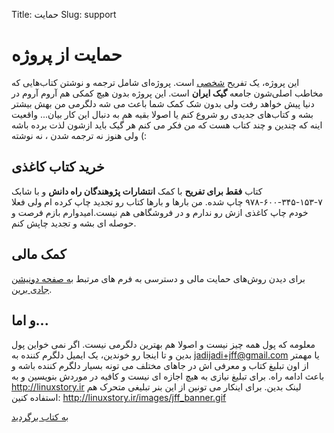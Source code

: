 Title: حمایت
Slug: support


# حمایت از پروژه

این پروژه، یک تفریح [شخصی](http://jadi.net) است. پروژه‌ای شامل ترجمه و نوشتن کتاب‌هایی که مخاطب اصلی‌شون جامعه **گیک ایران**‌ است. این پروژه بدون هیچ کمکی هم آروم آروم در دنیا پیش خواهد رفت ولی بدون شک کمک شما باعث می شه دلگرمی من بهش بیشتر بشه و کتاب‌های جدیدی رو شروع کنم یا اصولا بقیه هم به دنبال این کار بیان... واقعیت اینه که چندین و چند کتاب هست که من فکر می کنم هر گیک باید ازشون لذت برده باشه ولی هنوز نه ترجمه شدن ، نه نوشته (: 


## خرید کتاب کاغذی
کتاب **فقط برای تفریح** با کمک **انتشارات پژوهندگان راه دانش** و با شابک ۷-۱۵۳-۳۴۵-۶۰۰-۹۷۸ چاپ شده. 
من بارها و بارها کتاب رو تجدید چاپ کرده ام ولی فعلا خودم چاپ کاغذی ازش رو ندارم و در فروشگاهی هم نیست.امیدوارم بازم
فرصت و حوصله ای بشه و تجدید چاپش کنم.


<!--
1. [به صفحه پرداخت آنلاین زرین پال کتاب لینوس توروالدز برین و بعد از پرداخت، شماره تراکنش رو کپی کنین](https://zarinp.al/147212). این صفحه از شما اسم و فامیل اجباری می خواد. می تونین بزنین یا بیخودی بزنین. فقط دقت کنین که حتما شماره تراکنش رو نگه دارین.
2. بعد با داشتن شماره تراکنش و ترجیحا تاریخ و ساعت [به فرم ثبت نام برین و اونو تکمیل کنین](https://goo.gl/forms/Ng6iTE1Y4Hakw2pG3)
3. از سه هفته بعدش، منتظر پست بمونین (: من هر سه چهار هفته یکبار می رم و همه سفارش ها رو پست می کنم در نتیجه ممکنه مال شما در طول یک هفته برسه یا در طول چهار هفته. این پروسه کند است چون شخصا کتاب ها رو توزیع می کنم (: به نظرم باحالتر است و دردسرها و تاخیرهاش به ارتباط مسقتیم با خواننده ها می ارزه.
<br />
-->
## کمک مالی
برای دیدن روش‌های حمایت مالی و دسترسی به فرم های مرتبط [به صفحه دونیشن جادی برین](http://jadi.ir/support-donate/).



## و اما...
معلومه که پول همه چیز نیست و اصولا هم بهترین دلگرمی نیست. اگر نمی خواین پول بدین و تا اینجا رو خوندین، یک ایمیل دلگرم کننده به jadijadi+jff@gmail.com یا مهمتر از اون تبلیغ کتاب و معرفی اش  در جاهای مختلف می تونه بسیار دلگرم کننده باشه و باعث ادامه راه. برای تبلیغ نیازی به هیچ اجازه ای نیست و کافیه در موردش بنویسین و به http://linuxstory.ir لینک بدین. برای اینکار می تونین از این بنر تبلیغی متحرک هم استفاده کنین: http://linuxstory.ir/images/jff_banner.gif


<a href="/about.html" class="clearfix btn btn-lg btn-default" >به کتاب برگردید</a>

